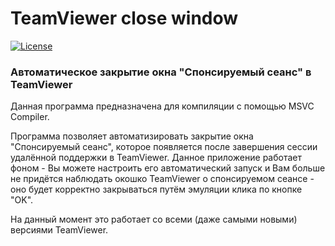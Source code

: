# TeamViewer close window
[![License](https://img.shields.io/badge/LICENSE-The%20Unlicense-green?style=flat-square&logo=TeamViewer)](/LICENSE)
### Автоматическое закрытие окна "Спонсируемый сеанс" в TeamViewer
Данная программа предназначена для компиляции с помощью MSVC Compiler.

Программа позволяет автоматизировать закрытие окна "Спонсируемый сеанс", которое появляется после завершения сессии удалённой поддержки в TeamViewer. Данное приложение работает фоном - Вы можете настроить его автоматический запуск и Вам больше не придётся наблюдать окошко TeamViewer о спонсируемом сеансе - оно будет корректно закрываться путём эмуляции клика по кнопке "OK". 

На данный момент это работает со всеми (даже самыми новыми) версиями TeamViewer.
